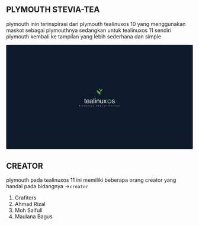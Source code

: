 ## PLYMOUTH STEVIA-TEA
plymouth inin terinspirasi dari plymouth tealinuxos 10 yang menggunakan maskot sebagai plymouthnya sedangkan untuk tealinuxos 11 sendiri plymouth kembali ke tampilan yang lebih sederhana dan simple

![](plymouth.png)

## CREATOR
plymouth pada tealinuxos 11 ini memiliki beberapa orang creator yang handal pada bidangnya ->`creator`
1. Grafiters
2. Ahmad Rizal
3. Moh Saifull
4. Maulana Bagus